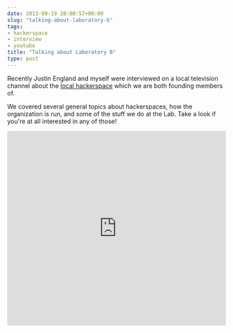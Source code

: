 ```yaml
---
date: 2013-09-19 20:00:57+00:00
slug: "talking-about-laboratory-b"
tags:
- hackerspace
- interview
- youtube
title: "Talking about Laboratory B"
type: post
---
```


Recently Justin England and myself were interviewed on a local television
channel about the [local hackerspace](http://laboratoryb.org/) which we are
both founding members of.

We covered several general topics about hackerspaces, how the organization is
run, and some of the stuff we do at the Lab. Take a look if you're at all
interested in any of those!

<iframe width="100%" height="450px" src="https://www.youtube.com/embed/3V7Sio6sBtk" frameborder="0" allowfullscreen></iframe>
